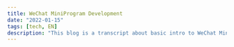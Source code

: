 ```yaml
---
title: WeChat MiniProgram Development
date: "2022-01-15"
tags: [tech, EN]
description: "This blog is a transcript about basic intro to WeChat Mini-Program."
---
```

